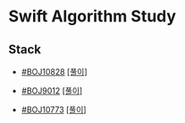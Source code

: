 # Swift Algorithm Study

## Stack

* [#BOJ10828](https://www.acmicpc.net/problem/10828) [[풀이]](./Algorithm_Study/Algorithm_Study/Week2/10828.swift)

* [#BOJ9012](https://www.acmicpc.net/problem/9012) [[풀이]](./Algorithm_Study/Algorithm_Study/Week2/9012.swift)
* [#BOJ10773](https://www.acmicpc.net/problem/10773) [[풀이]](./Algorithm_Study/Algorithm_Study/Week2/10773.swift)

